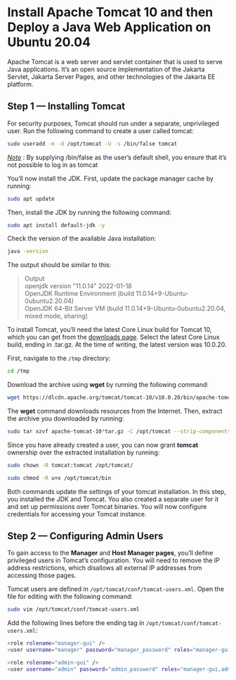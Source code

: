 # Install Apache Tomcat 10 and then Deploy a Java Web Application on Ubuntu 20.04
Apache Tomcat is a web server and servlet container that is used to serve Java applications. It’s an open source implementation of the Jakarta Servlet, Jakarta Server Pages, and other technologies of the Jakarta EE platform.
## Step 1 — Installing Tomcat
For security purposes, Tomcat should run under a separate, unprivileged user. Run the following command to create a user called tomcat:
```sh
sudo useradd -m -d /opt/tomcat -U -s /bin/false tomcat
```
<ins> *Note*</ins>  : By supplying /bin/false as the user’s default shell, you ensure that it’s not possible to log in as tomcat

You’ll now install the JDK. First, update the package manager cache by running:
```sh
sudo apt update
```
Then, install the JDK by running the following command:
```sh
sudo apt install default-jdk -y
```
Check the version of the available Java installation:
```sh 
java -version
```
The output should be similar to this:
> Output <br>
> openjdk version "11.0.14" 2022-01-18 <br>
> OpenJDK Runtime Environment (build 11.0.14+9-Ubuntu-0ubuntu2.20.04) <br>
> OpenJDK 64-Bit Server VM (build 11.0.14+9-Ubuntu-0ubuntu2.20.04, mixed mode, sharing) <br>
> 

To install Tomcat, you’ll need the latest Core Linux build for Tomcat 10, which you can get from the [downloads page](https://tomcat.apache.org/download-10.cgi). Select the latest Core Linux build, ending in .tar.gz. At the time of writing, the latest version was 10.0.20.

First, navigate to the `/tmp` directory:
```sh
cd /tmp
```
Download the archive using **wget** by running the following command:
```sh
wget https://dlcdn.apache.org/tomcat/tomcat-10/v10.0.20/bin/apache-tomcat-10.0.20.tar.gz
```
The **wget** command downloads resources from the Internet.
Then, extract the archive you downloaded by running:
```sh
sudo tar xzvf apache-tomcat-10*tar.gz -C /opt/tomcat --strip-components=1
```
Since you have already created a user, you can now grant **tomcat** ownership over the extracted installation by running:
```sh
sudo chown -R tomcat:tomcat /opt/tomcat/
```
```sh
sudo chmod -R u+x /opt/tomcat/bin
```
Both commands update the settings of your tomcat installation. In this step, you installed the JDK and Tomcat. You also created a separate user for it and set up permissions over Tomcat binaries. You will now configure credentials for accessing your Tomcat instance.

## Step 2 — Configuring Admin Users
To gain access to the **Manager** and **Host Manager pages**, you’ll define privileged users in Tomcat’s configuration. You will need to remove the IP address restrictions, which disallows all external IP addresses from accessing those pages.

Tomcat users are defined in `/opt/tomcat/conf/tomcat-users.xml`. Open the file for editing with the following command:
```sh
sudo vim /opt/tomcat/conf/tomcat-users.xml
```
Add the following lines before the ending tag in `/opt/tomcat/conf/tomcat-users.xml`:
```sh
<role rolename="manager-gui" />
<user username="manager" password="manager_password" roles="manager-gui" />

<role rolename="admin-gui" />
<user username="admin" password="admin_password" roles="manager-gui,admin-gui" />
```
